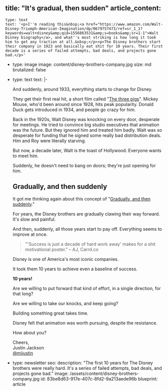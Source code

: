 title: "It's gradual, then sudden"
article_content:
  -
    type: text
    text: '<p>I''m reading this&nbsp;<a href="https://www.amazon.com/Walt-Disney-Triumph-American-Imagination/dp/0679757473/ref=sr_1_1?keywords=walt+disney&amp;qid=1556863531&amp;s=books&amp;sr=1-1">Walt Disney biography</a>, and what''s most striking is how long it took him to get any traction at all.&nbsp;</p><p>The Disney brothers start their company in 1923 and basically eat shit for 10 years. Their first decade is a series of failed attempts, bad deals, and projects gone bad.</p>'
  -
    type: image
    image: content/disney-brothers-company.jpg
    size: md
    brutalized: false
  -
    type: text
    text: |-
      <p>And suddenly, around 1933, everything starts to change for Disney.

      They get their first real hit, a short film called "<a href="https://www.youtube.com/watch?v=B-x_QRww3Bk">The three pigs</a>". Mickey Mouse, who'd been around since 1928, hits&nbsp;peak popularity. Donald Duck gets introduced in 1934, and people go crazy for him.</p><p>Back in the 1920s, Walt Disney was knocking on every door, desperate for meetings. He tried to convince big studio executives that animation was the future. But they ignored him and treated him badly. Walt was so desperate for funding that he signed some really bad distribution deals. Him and Roy were literally starving.</p><p>But now, a decade later, Walt is the toast of Hollywood. Everyone wants to meet him.

      Suddenly, he doesn't need to bang on doors; they're just opening for him.</p><h2>Gradually, and then suddenly</h2><p>It got me thinking again about this concept of "<a href="https://www.oreilly.com/ideas/gradually-then-suddenly">Gradually, and then suddenly</a>."

      For years, the Disney brothers are gradually clawing their way forward. It's slow and painful.

      And then, suddenly, all those years start to pay off. Everything seems to improve at once.</p><blockquote><p>"'Success is just a decade of hard work away' makes for a shit motivational poster." – AJ, Carrd.co</p></blockquote><p>Disney is one of America's most iconic companies.&nbsp;</p><p>It took them 10 years to achieve even a baseline of success.

      <b>10 years!</b>

      Are we willing to put forward that kind of effort, in a single direction, for that long?

      Are we willing to take our knocks, and keep going?</p><p>Building something great takes time.</p><p>Disney felt that animation was worth pursuing, despite the resistance.</p><p>How about you?</p><p>Cheers,<br>Justin Jackson<br><a href="https://twitter.com/mijustin">@mijustin</a></p>
  -
    type: newsletter
seo:
  description: "The first 10 years for The Disney brothers were really hard. It's a series of failed attempts, bad deals, and projects gone bad."
  image: /assets/content/disney-brothers-company.jpg
id: 83be8d63-917e-407c-8fd2-9a213aede96b
blueprint: article
